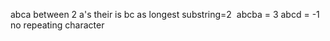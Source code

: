 abca
between 2 a's their is bc as longest substring=2
​
abcba  = 3
​
abcd = -1 no repeating character
​